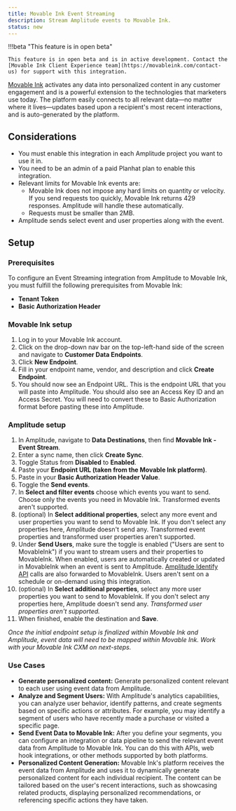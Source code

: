 ```yaml
---
title: Movable Ink Event Streaming
description: Stream Amplitude events to Movable Ink.
status: new
---
```


!!!beta "This feature is in open beta"

    This feature is in open beta and is in active development. Contact the [Movable Ink Client Experience team](https://movableink.com/contact-us) for support with this integration.

[Movable Ink](https:///movableink.com) activates any data into personalized content in any customer engagement and is a powerful extension to the technologies that marketers use today. The platform easily connects to all relevant data—no matter where it lives—updates based upon a recipient's most recent interactions, and is auto-generated by the platform.

## Considerations

- You must enable this integration in each Amplitude project you want to use it in.
- You need to be an admin of a paid Planhat plan to enable this integration.
- Relevant limits for Movable Ink events are:
    - Movable Ink does not impose any hard limits on quantity or velocity. If you send requests  too quickly, Movable Ink returns 429 responses. Amplitude will handle these automatically. 
    - Requests must be smaller than 2MB.
- Amplitude sends select event and user properties along with the event.

## Setup

### Prerequisites

To configure an Event Streaming integration from Amplitude to Movable Ink, you must fulfill the following prerequisites from Movable Ink:

- **Tenant Token**
- **Basic Authorization Header**

### Movable Ink setup

1. Log in to your Movable Ink account.
2. Click on the drop-down nav bar on the top-left-hand side of the screen and navigate to **Customer Data Endpoints**.
3. Click **New Endpoint**.
4. Fill in your endpoint name, vendor, and description and click **Create Endpoint**.
5. You should now see an Endpoint URL. This is the endpoint URL that you will paste into Amplitude. You should also see an Access Key ID and an Access Secret. You will need to convert these to Basic Authorization format before pasting these into Amplitude. 

### Amplitude setup

1. In Amplitude, navigate to **Data Destinations**, then find **Movable Ink - Event Stream**.
2. Enter a sync name, then click **Create Sync**.
3. Toggle Status from **Disabled** to **Enabled**.
4. Paste your **Endpoint URL (taken from the Movable Ink platform)**.
5. Paste in your **Basic Authorization Header Value**.
6. Toggle the **Send events**.
7. In **Select and filter events** choose which events you want to send. Choose only the events you need in Movable Ink. Transformed events aren't supported.
8. (optional) In **Select additional properties**, select any more event and user properties you want to send to Movable Ink. If you don't select any properties here, Amplitude doesn't send any. Transformed event properties and transformed user properties aren't supported.
9. Under **Send Users**, make sure the toggle is enabled ("Users are sent to MovableInk") if you want to stream users and their properties to MovableInk. When enabled, users are automatically created or updated in MovableInk when an event is sent to Amplitude. [Amplitude Identify API](https://www.docs.developers.amplitude.com/analytics/apis/identify-api/) calls are also forwarded to MovableInk. Users aren't sent on a schedule or on-demand using this integration.
10. (optional) In **Select additional properties**, select any more user properties you want to send to MovableInk. If you don't select any properties here, Amplitude doesn't send any. _Transformed user properties aren't supported._
11. When finished, enable the destination and **Save**.

_Once the initial endpoint setup is finalized within Movable Ink and Amplitude, event data will need to be mapped within Movable Ink. Work with your Movable Ink CXM on next-steps._

### Use Cases

- **Generate personalized content:** Generate personalized content relevant to each user using event data from Amplitude.
- **Analyze and Segment Users:** With Amplitude's analytics capabilities, you can analyze user behavior, identify patterns, and create segments based on specific actions or attributes. For example, you may identify a segment of users who have recently made a purchase or visited a specific page.
- **Send Event Data to Movable Ink:** After you define your segments, you can configure an integration or data pipeline to send the relevant event data from Amplitude to Movable Ink. You can do this with APIs, web hook integrations, or other methods supported by both platforms.
- **Personalized Content Generation:** Movable Ink's platform receives the event data from Amplitude and uses it to dynamically generate personalized content for each individual recipient. The content can be tailored based on the user's recent interactions, such as showcasing related products, displaying personalized recommendations, or referencing specific actions they have taken.
